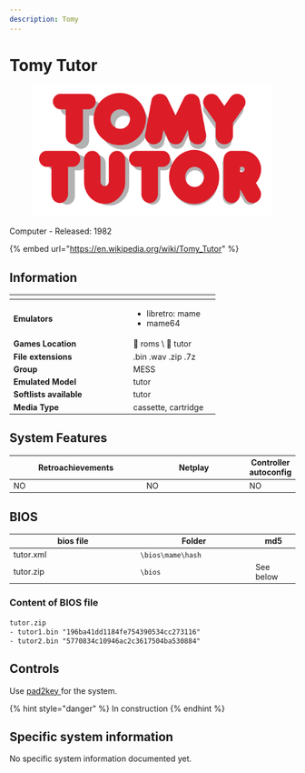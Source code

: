 ```yaml
---
description: Tomy
---
```


# Tomy Tutor

<div align="left">

<figure><img src="https://raw.githubusercontent.com/fabricecaruso/es-theme-carbon/52ff37c9e265587d006945a2ba695b5a962b3a3d/art/logos/tutor.svg" alt=""><figcaption></figcaption></figure>

</div>

Computer - Released: 1982

{% embed url="https://en.wikipedia.org/wiki/Tomy_Tutor" %}

## Information

<table data-header-hidden><thead><tr><th width="197"></th><th></th><th data-hidden></th></tr></thead><tbody><tr><td><strong>Emulators</strong></td><td><ul><li>libretro: mame</li><li>mame64</li></ul></td><td></td></tr><tr><td><strong>Games Location</strong></td><td><span data-gb-custom-inline data-tag="emoji" data-code="1f4c1">📁</span> roms \ <span data-gb-custom-inline data-tag="emoji" data-code="1f4c2">📂</span> tutor</td><td></td></tr><tr><td><strong>File extensions</strong></td><td>.bin .wav .zip .7z</td><td></td></tr><tr><td><strong>Group</strong></td><td>MESS</td><td></td></tr><tr><td><strong>Emulated Model</strong></td><td>tutor</td><td></td></tr><tr><td><strong>Softlists available</strong></td><td>tutor</td><td></td></tr><tr><td><strong>Media Type</strong></td><td>cassette, cartridge</td><td></td></tr></tbody></table>

## System Features

<table><thead><tr><th width="245">Retroachievements</th><th width="200">Netplay</th><th>Controller autoconfig</th></tr></thead><tbody><tr><td>NO</td><td>NO</td><td>NO</td></tr></tbody></table>

## BIOS

<table><thead><tr><th width="209.55555555555557">bios file</th><th width="189">Folder</th><th>md5</th></tr></thead><tbody><tr><td>tutor.xml</td><td><code>\bios\mame\hash</code></td><td></td></tr><tr><td>tutor.zip</td><td><code>\bios</code></td><td>See below</td></tr></tbody></table>

### Content of BIOS file

```
tutor.zip
- tutor1.bin "196ba41dd1184fe754390534cc273116"
- tutor2.bin "5770834c10946ac2c3617504ba530884"
```

## Controls

Use [pad2key ](../../../../en/controllers/pad2key.md)for the system.

{% hint style="danger" %}
In construction
{% endhint %}

## Specific system information

No specific system information documented yet.
